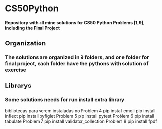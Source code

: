 # CS50Python
#### Repository with all mine solutions for CS50 Python Problems [1,9], including the Final Project
## Organization
### The solutions are organized in 9 folders, and one folder for final project, each folder have the pythons with solution of exercise
## Librarys
### Some solutions needs for run install extra library 
bibliotecas para serem instaladas no Problem 4
pip install emoji
pip install inflect
pip install pyfiglet
Problem 5
pip install pytest
Problem 6
pip install tabulate
Problem 7
pip install validator_collection
Problem 8
pip install fpdf